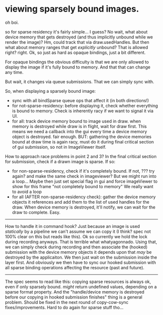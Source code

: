 # viewing sparsely bound images.

oh boi.

so for sparse residency it's fairly simple... I guess?
No wait, what about device memory that gets destroyed (and thus
	implicitly unbound while we render the image)?
	Hm, could track that via draw.usedHandles.
	But then what about memory ranges that get *explicitly* unbound?
	That is allowed right? right.
Ok, so just as hard as opaque bindings, just a bit different.

For opaque bindings the obvious difficulty is that we are only allowed
to display the image if it's fully bound to memory. And that that can
change any time.

But wait, it changes via queue submissions. That we can simply sync with.

So, when displaying a sparsely bound image:
- sync with all bindSparse queue ops that affect it
  (in both directions!)
- for not-sparse-residency: before displaying it, check whether everything
  is bound to memory. Check is inherently racy if we want to signal it via UI.
- for all: track device memory bound to image used in draw.
  when memory is destroyed while draw is in flight, wait for draw first.
  This means we need a callback into the gui every time a device memory
  object is destroyed. fair enough.
  BUT: gathering the device memories bound at draw time is again racy,
  must do it during final critical section of gui submission, 
  so not in ImageViewer itself.

How to approach race problems in point 2 and 3?
In the final critical section for submission, check if a drawn image
is sparse.
If so:
- for non-sparse-residency, check if it's completely bound.
  If not, ??? try again? and make the same check in imageviewer?
  But we might run into a loop... Maybe then just set special
  flag in gui and force imageViewer to show for this frame
  "not completely bound to memory"
  We really want to avoid a loop
- for all (AFTER non-sparse-residency check): gather the device memory
  objects it references and add them to the list of used handles for the draw.
  When device memory is destroyed, it'll notify, we can wait for the draw
  to complete. Easy.

---

How to handle it in command hook?
Just because an image is used *statically* by a pipeline we can't
assume we can copy it (I think? spec not 100% clear on this but
reads like this).
Ok so currently we hold the lock during recording anyways.
That is terrible what whatyagonnado.
Using that, we can simply check during recording and then associate
the (hooked) submission with the device memory objects it depends upon
that *may* be destroyed by the applicaiton. We then just wait
on the submission inside the layer first.
And obviously we then have to sync our hooked submission with all sparse
binding operations affecting the resource (past and future).

----

The spec seems to read like this: copying sparse resources is always ok,
even if only sparsely bound. *might* return undefined values, depending
on a sparse format property.
And the "handle/device memory is destroyed before our copying in hooked
submission finishes" thing is a general problem. Should be fixed in the 
next round of copy-cow-sync fixes/improvements. Hard to do again for
sparse stuff tho...
